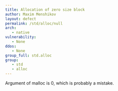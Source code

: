 ```yaml
---
title: Allocation of zero size block
author: Maxim Menshikov
layout: defect
permalink: /std/alloc/null
arch:
   - native
vulnerability:
   - None
ddos:
   - None
group_full: std.alloc
group:
   - std
   - alloc
---
```


Argument of malloc is 0, which is probably a mistake.
